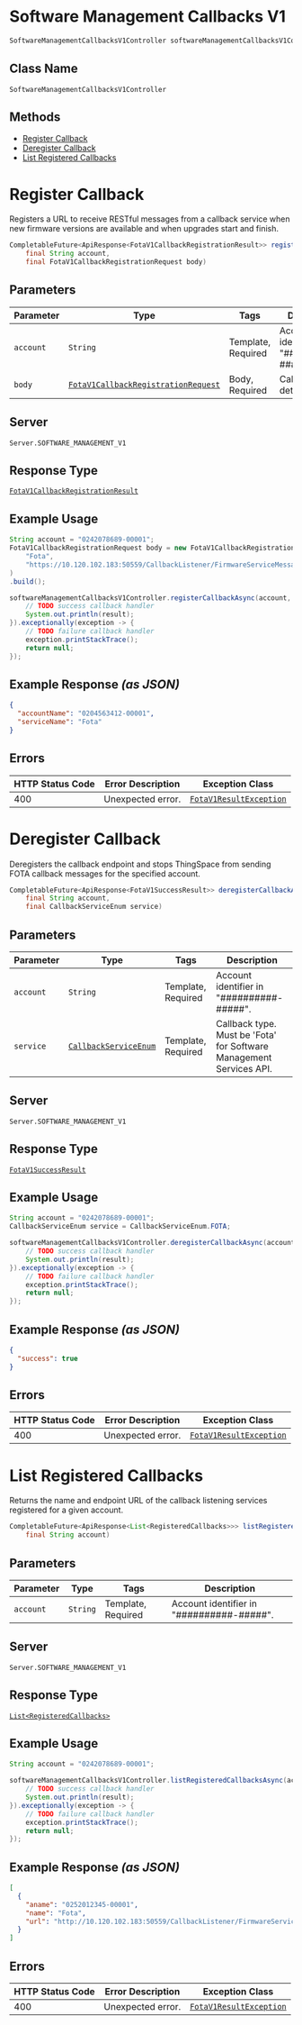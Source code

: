 # Software Management Callbacks V1

```java
SoftwareManagementCallbacksV1Controller softwareManagementCallbacksV1Controller = client.getSoftwareManagementCallbacksV1Controller();
```

## Class Name

`SoftwareManagementCallbacksV1Controller`

## Methods

* [Register Callback](../../doc/controllers/software-management-callbacks-v1.md#register-callback)
* [Deregister Callback](../../doc/controllers/software-management-callbacks-v1.md#deregister-callback)
* [List Registered Callbacks](../../doc/controllers/software-management-callbacks-v1.md#list-registered-callbacks)


# Register Callback

Registers a URL to receive RESTful messages from a callback service when new firmware versions are available and when upgrades start and finish.

```java
CompletableFuture<ApiResponse<FotaV1CallbackRegistrationResult>> registerCallbackAsync(
    final String account,
    final FotaV1CallbackRegistrationRequest body)
```

## Parameters

| Parameter | Type | Tags | Description |
|  --- | --- | --- | --- |
| `account` | `String` | Template, Required | Account identifier in "##########-#####". |
| `body` | [`FotaV1CallbackRegistrationRequest`](../../doc/models/fota-v1-callback-registration-request.md) | Body, Required | Callback details. |

## Server

`Server.SOFTWARE_MANAGEMENT_V1`

## Response Type

[`FotaV1CallbackRegistrationResult`](../../doc/models/fota-v1-callback-registration-result.md)

## Example Usage

```java
String account = "0242078689-00001";
FotaV1CallbackRegistrationRequest body = new FotaV1CallbackRegistrationRequest.Builder(
    "Fota",
    "https://10.120.102.183:50559/CallbackListener/FirmwareServiceMessages.asmx"
)
.build();

softwareManagementCallbacksV1Controller.registerCallbackAsync(account, body).thenAccept(result -> {
    // TODO success callback handler
    System.out.println(result);
}).exceptionally(exception -> {
    // TODO failure callback handler
    exception.printStackTrace();
    return null;
});
```

## Example Response *(as JSON)*

```json
{
  "accountName": "0204563412-00001",
  "serviceName": "Fota"
}
```

## Errors

| HTTP Status Code | Error Description | Exception Class |
|  --- | --- | --- |
| 400 | Unexpected error. | [`FotaV1ResultException`](../../doc/models/fota-v1-result-exception.md) |


# Deregister Callback

Deregisters the callback endpoint and stops ThingSpace from sending FOTA callback messages for the specified account.

```java
CompletableFuture<ApiResponse<FotaV1SuccessResult>> deregisterCallbackAsync(
    final String account,
    final CallbackServiceEnum service)
```

## Parameters

| Parameter | Type | Tags | Description |
|  --- | --- | --- | --- |
| `account` | `String` | Template, Required | Account identifier in "##########-#####". |
| `service` | [`CallbackServiceEnum`](../../doc/models/callback-service-enum.md) | Template, Required | Callback type. Must be 'Fota' for Software Management Services API. |

## Server

`Server.SOFTWARE_MANAGEMENT_V1`

## Response Type

[`FotaV1SuccessResult`](../../doc/models/fota-v1-success-result.md)

## Example Usage

```java
String account = "0242078689-00001";
CallbackServiceEnum service = CallbackServiceEnum.FOTA;

softwareManagementCallbacksV1Controller.deregisterCallbackAsync(account, service).thenAccept(result -> {
    // TODO success callback handler
    System.out.println(result);
}).exceptionally(exception -> {
    // TODO failure callback handler
    exception.printStackTrace();
    return null;
});
```

## Example Response *(as JSON)*

```json
{
  "success": true
}
```

## Errors

| HTTP Status Code | Error Description | Exception Class |
|  --- | --- | --- |
| 400 | Unexpected error. | [`FotaV1ResultException`](../../doc/models/fota-v1-result-exception.md) |


# List Registered Callbacks

Returns the name and endpoint URL of the callback listening services registered for a given account.

```java
CompletableFuture<ApiResponse<List<RegisteredCallbacks>>> listRegisteredCallbacksAsync(
    final String account)
```

## Parameters

| Parameter | Type | Tags | Description |
|  --- | --- | --- | --- |
| `account` | `String` | Template, Required | Account identifier in "##########-#####". |

## Server

`Server.SOFTWARE_MANAGEMENT_V1`

## Response Type

[`List<RegisteredCallbacks>`](../../doc/models/registered-callbacks.md)

## Example Usage

```java
String account = "0242078689-00001";

softwareManagementCallbacksV1Controller.listRegisteredCallbacksAsync(account).thenAccept(result -> {
    // TODO success callback handler
    System.out.println(result);
}).exceptionally(exception -> {
    // TODO failure callback handler
    exception.printStackTrace();
    return null;
});
```

## Example Response *(as JSON)*

```json
[
  {
    "aname": "0252012345-00001",
    "name": "Fota",
    "url": "http://10.120.102.183:50559/CallbackListener/FirmwareServiceMessages.asmx"
  }
]
```

## Errors

| HTTP Status Code | Error Description | Exception Class |
|  --- | --- | --- |
| 400 | Unexpected error. | [`FotaV1ResultException`](../../doc/models/fota-v1-result-exception.md) |

